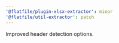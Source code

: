 ```yaml
---
'@flatfile/plugin-xlsx-extractor': minor
'@flatfile/util-extractor': patch
---
```


Improved header detection options.
